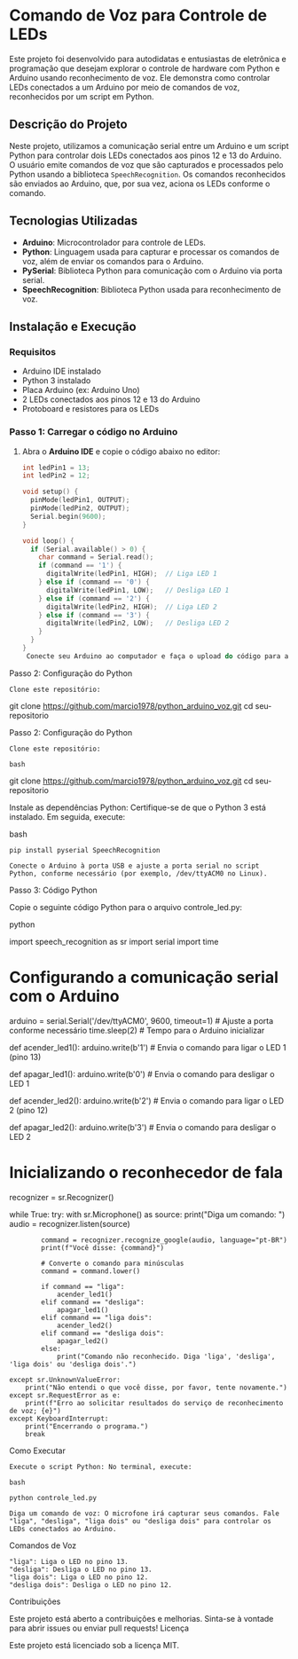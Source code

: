 # Comando de Voz para Controle de LEDs

Este projeto foi desenvolvido para autodidatas e entusiastas de eletrônica e programação que desejam explorar o controle de hardware com Python e Arduino usando reconhecimento de voz. Ele demonstra como controlar LEDs conectados a um Arduino por meio de comandos de voz, reconhecidos por um script em Python.

## Descrição do Projeto

Neste projeto, utilizamos a comunicação serial entre um Arduino e um script Python para controlar dois LEDs conectados aos pinos 12 e 13 do Arduino. O usuário emite comandos de voz que são capturados e processados pelo Python usando a biblioteca `SpeechRecognition`. Os comandos reconhecidos são enviados ao Arduino, que, por sua vez, aciona os LEDs conforme o comando.

## Tecnologias Utilizadas

- **Arduino**: Microcontrolador para controle de LEDs.
- **Python**: Linguagem usada para capturar e processar os comandos de voz, além de enviar os comandos para o Arduino.
- **PySerial**: Biblioteca Python para comunicação com o Arduino via porta serial.
- **SpeechRecognition**: Biblioteca Python usada para reconhecimento de voz.

## Instalação e Execução

### Requisitos

- Arduino IDE instalado
- Python 3 instalado
- Placa Arduino (ex: Arduino Uno)
- 2 LEDs conectados aos pinos 12 e 13 do Arduino
- Protoboard e resistores para os LEDs

### Passo 1: Carregar o código no Arduino

1. Abra o **Arduino IDE** e copie o código abaixo no editor:
   ```cpp
   int ledPin1 = 13;
   int ledPin2 = 12;

   void setup() {
     pinMode(ledPin1, OUTPUT);
     pinMode(ledPin2, OUTPUT);
     Serial.begin(9600);
   }

   void loop() {
     if (Serial.available() > 0) {
       char command = Serial.read();
       if (command == '1') {
         digitalWrite(ledPin1, HIGH);  // Liga LED 1
       } else if (command == '0') {
         digitalWrite(ledPin1, LOW);   // Desliga LED 1
       } else if (command == '2') {
         digitalWrite(ledPin2, HIGH);  // Liga LED 2
       } else if (command == '3') {
         digitalWrite(ledPin2, LOW);   // Desliga LED 2
       }
     }
   }
    Conecte seu Arduino ao computador e faça o upload do código para a placa.

Passo 2: Configuração do Python

    Clone este repositório:
git clone https://github.com/marcio1978/python_arduino_voz.git
cd seu-repositorio

Passo 2: Configuração do Python

    Clone este repositório:

    bash

git clone https://github.com/marcio1978/python_arduino_voz.git
cd seu-repositorio

Instale as dependências Python: Certifique-se de que o Python 3 está instalado. Em seguida, execute:

bash

    pip install pyserial SpeechRecognition

    Conecte o Arduino à porta USB e ajuste a porta serial no script Python, conforme necessário (por exemplo, /dev/ttyACM0 no Linux).

Passo 3: Código Python

Copie o seguinte código Python para o arquivo controle_led.py:

python

import speech_recognition as sr
import serial
import time

# Configurando a comunicação serial com o Arduino
arduino = serial.Serial('/dev/ttyACM0', 9600, timeout=1)  # Ajuste a porta conforme necessário
time.sleep(2)  # Tempo para o Arduino inicializar

def acender_led1():
    arduino.write(b'1')  # Envia o comando para ligar o LED 1 (pino 13)

def apagar_led1():
    arduino.write(b'0')  # Envia o comando para desligar o LED 1

def acender_led2():
    arduino.write(b'2')  # Envia o comando para ligar o LED 2 (pino 12)

def apagar_led2():
    arduino.write(b'3')  # Envia o comando para desligar o LED 2

# Inicializando o reconhecedor de fala
recognizer = sr.Recognizer()

while True:
    try:
        with sr.Microphone() as source:
            print("Diga um comando: ")
            audio = recognizer.listen(source)

            command = recognizer.recognize_google(audio, language="pt-BR")
            print(f"Você disse: {command}")

            # Converte o comando para minúsculas
            command = command.lower()

            if command == "liga":
                acender_led1()
            elif command == "desliga":
                apagar_led1()
            elif command == "liga dois":
                acender_led2()
            elif command == "desliga dois":
                apagar_led2()
            else:
                print("Comando não reconhecido. Diga 'liga', 'desliga', 'liga dois' ou 'desliga dois'.")

    except sr.UnknownValueError:
        print("Não entendi o que você disse, por favor, tente novamente.")
    except sr.RequestError as e:
        print(f"Erro ao solicitar resultados do serviço de reconhecimento de voz; {e}")
    except KeyboardInterrupt:
        print("Encerrando o programa.")
        break

Como Executar

    Execute o script Python: No terminal, execute:

    bash

    python controle_led.py

    Diga um comando de voz: O microfone irá capturar seus comandos. Fale "liga", "desliga", "liga dois" ou "desliga dois" para controlar os LEDs conectados ao Arduino.

Comandos de Voz

    "liga": Liga o LED no pino 13.
    "desliga": Desliga o LED no pino 13.
    "liga dois": Liga o LED no pino 12.
    "desliga dois": Desliga o LED no pino 12.

Contribuições

Este projeto está aberto a contribuições e melhorias. Sinta-se à vontade para abrir issues ou enviar pull requests!
Licença

Este projeto está licenciado sob a licença MIT.
